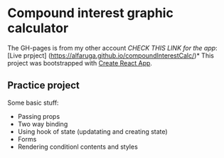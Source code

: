# Compound interest graphic calculator

The GH-pages is from my other account *CHECK THIS LINK for the app*: [Live prpject] (https://alfaruga.github.io/compoundInterestCalc/)*
This project was bootstrapped with [Create React App](https://github.com/facebook/create-react-app).

## Practice project 

Some basic stuff:

<ul>
<li>Passing props</li>
<li>Two way binding</li>
<li>Using hook of state (updatating and creating state)</li>
<li>Forms</li>
<li>Rendering conditionl contents and styles</li>

</ul>
